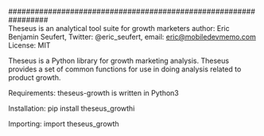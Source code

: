 #################################################################                                                               
Theseus is an analytical tool suite for growth marketers
author: Eric Benjamin Seufert,
Twitter: @eric_seufert, email: eric@mobiledevmemo.com
License: MIT

Theseus is a Python library for growth marketing analysis.
Theseus provides a set of common functions for use in doing analysis related to product growth.

Requirements: theseus-growth is written in Python3

Installation: pip install theseus_growthi

Importing: import theseus_growth
